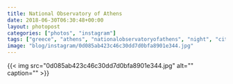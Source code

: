 ```yaml
---
title: National Observatory of Athens
date: 2018-06-30T06:30:48+00:00
layout: photopost
categories: ["photos", "instagram"]
tags: ["greece", "athens", "nationalobservatoryofathens", "night", "city"]
image: "blog/instagram/0d085ab423c46c30dd7d0bfa8901e344.jpg"
---
```


{{< img src="0d085ab423c46c30dd7d0bfa8901e344.jpg" alt="" caption="" >}}



